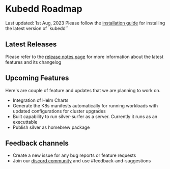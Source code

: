 # Kubedd Roadmap

Last updated: 1st Aug, 2023
Please follow the [installation guide](https://github.com/devtron-labs/silver-surfer/tree/main#rocket-getting-started) for installing the latest version of `kubedd``

## Latest Releases

Please refer to the [release notes page](https://github.com/devtron-labs/silver-surfer/releases) for more information about the latest features and its changelog

## Upcoming Features

Here's are couple of feature and updates that we are planning to work on.

- Integration of Helm Charts
- Generate the K8s manifests automatically for running workloads with updated configurations for cluster upgrades
- Built capability to run silver-surfer as a server. Currently it runs as an executtable
- Publish silver as homebrew package

## Feedback channels

- Create a new issue for any bug reports or feature requests
- Join our [discord community](https://discord.devtron.ai) and use #feedback-and-suggestions
